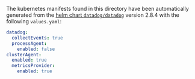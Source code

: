 The kubernetes manifests found in this directory have been automatically generated
from the [helm chart `datadog/datadog`](https://github.com/DataDog/helm-charts/tree/master/charts/datadog)
version 2.8.4 with the following `values.yaml`:

```yaml
datadog:
  collectEvents: true
  processAgent:
    enabled: false
clusterAgent:
  enabled: true
  metricsProvider:
    enabled: true
```
